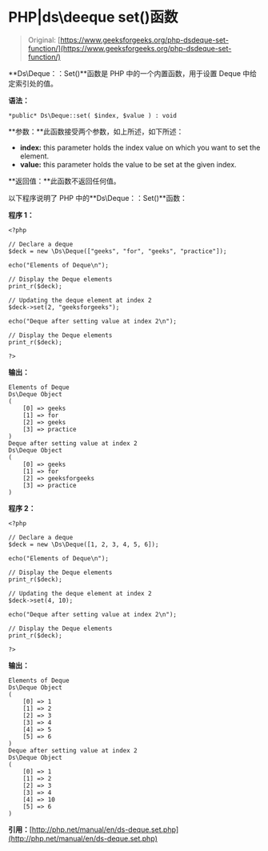 # PHP|ds\deeque set()函数

> Original: [https://www.geeksforgeeks.org/php-dsdeque-set-function/](https://www.geeksforgeeks.org/php-dsdeque-set-function/)

**Ds\Deque：：Set()**函数是 PHP 中的一个内置函数，用于设置 Deque 中给定索引处的值。

**语法：**

```
*public* Ds\Deque::set( $index, $value ) : void
```

**参数：**此函数接受两个参数，如上所述，如下所述：

*   **index:** this parameter holds the index value on which you want to set the element.
*   **value:** this parameter holds the value to be set at the given index.

**返回值：**此函数不返回任何值。

以下程序说明了 PHP 中的**Ds\Deque：：Set()**函数：

**程序 1：**

```
<?php

// Declare a deque
$deck = new \Ds\Deque(["geeks", "for", "geeks", "practice"]);

echo("Elements of Deque\n");

// Display the Deque elements
print_r($deck);

// Updating the deque element at index 2
$deck->set(2, "geeksforgeeks");

echo("Deque after setting value at index 2\n");

// Display the Deque elements
print_r($deck);

?>
```

**输出：**

```
Elements of Deque
Ds\Deque Object
(
    [0] => geeks
    [1] => for
    [2] => geeks
    [3] => practice
)
Deque after setting value at index 2
Ds\Deque Object
(
    [0] => geeks
    [1] => for
    [2] => geeksforgeeks
    [3] => practice
)

```

**程序 2：**

```
<?php

// Declare a deque
$deck = new \Ds\Deque([1, 2, 3, 4, 5, 6]);

echo("Elements of Deque\n");

// Display the Deque elements
print_r($deck);

// Updating the deque element at index 2
$deck->set(4, 10);

echo("Deque after setting value at index 2\n");

// Display the Deque elements
print_r($deck);

?>
```

**输出：**

```
Elements of Deque
Ds\Deque Object
(
    [0] => 1
    [1] => 2
    [2] => 3
    [3] => 4
    [4] => 5
    [5] => 6
)
Deque after setting value at index 2
Ds\Deque Object
(
    [0] => 1
    [1] => 2
    [2] => 3
    [3] => 4
    [4] => 10
    [5] => 6
)

```

**引用：**[http://php.net/manual/en/ds-deque.set.php](http://php.net/manual/en/ds-deque.set.php)